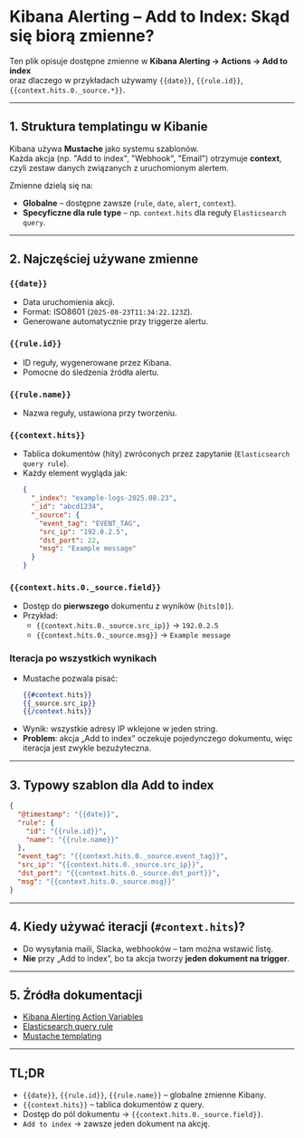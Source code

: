 # Kibana Alerting – Add to Index: Skąd się biorą zmienne?

Ten plik opisuje dostępne zmienne w **Kibana Alerting → Actions → Add to index**  
oraz dlaczego w przykładach używamy `{{date}}`, `{{rule.id}}`, `{{context.hits.0._source.*}}`.

---

## 1. Struktura templatingu w Kibanie
Kibana używa **Mustache** jako systemu szablonów.  
Każda akcja (np. "Add to index", "Webhook", "Email") otrzymuje **context**, czyli zestaw danych związanych z uruchomionym alertem.

Zmienne dzielą się na:

- **Globalne** – dostępne zawsze (`rule`, `date`, `alert`, `context`).
- **Specyficzne dla rule type** – np. `context.hits` dla reguły `Elasticsearch query`.

---

## 2. Najczęściej używane zmienne

### `{{date}}`
- Data uruchomienia akcji.
- Format: ISO8601 (`2025-08-23T11:34:22.123Z`).
- Generowane automatycznie przy triggerze alertu.

### `{{rule.id}}`
- ID reguły, wygenerowane przez Kibana.
- Pomocne do śledzenia źródła alertu.

### `{{rule.name}}`
- Nazwa reguły, ustawiona przy tworzeniu.

### `{{context.hits}}`
- Tablica dokumentów (hity) zwróconych przez zapytanie (`Elasticsearch query rule`).
- Każdy element wygląda jak:
  ```json
  {
    "_index": "example-logs-2025.08.23",
    "_id": "abcd1234",
    "_source": {
      "event_tag": "EVENT_TAG",
      "src_ip": "192.0.2.5",
      "dst_port": 22,
      "msg": "Example message"
    }
  }
  ```

### `{{context.hits.0._source.field}}`
- Dostęp do **pierwszego** dokumentu z wyników (`hits[0]`).
- Przykład:
  - `{{context.hits.0._source.src_ip}}` → `192.0.2.5`
  - `{{context.hits.0._source.msg}}` → `Example message`

### Iteracja po wszystkich wynikach
- Mustache pozwala pisać:
  ```mustache
  {{#context.hits}}
  {{_source.src_ip}}
  {{/context.hits}}
  ```
- Wynik: wszystkie adresy IP wklejone w jeden string.  
- **Problem**: akcja „Add to index” oczekuje pojedynczego dokumentu, więc iteracja jest zwykle bezużyteczna.

---

## 3. Typowy szablon dla Add to index

```json
{
  "@timestamp": "{{date}}",
  "rule": {
    "id": "{{rule.id}}",
    "name": "{{rule.name}}"
  },
  "event_tag": "{{context.hits.0._source.event_tag}}",
  "src_ip": "{{context.hits.0._source.src_ip}}",
  "dst_port": "{{context.hits.0._source.dst_port}}",
  "msg": "{{context.hits.0._source.msg}}"
}
```

---

## 4. Kiedy używać iteracji (`#context.hits`)?

- Do wysyłania maili, Slacka, webhooków – tam można wstawić listę.
- **Nie** przy „Add to index”, bo ta akcja tworzy **jeden dokument na trigger**.

---

## 5. Źródła dokumentacji

- [Kibana Alerting Action Variables](https://www.elastic.co/guide/en/kibana/current/alert-action-variables.html)  
- [Elasticsearch query rule](https://www.elastic.co/guide/en/kibana/current/rule-type-es-query.html)  
- [Mustache templating](https://mustache.github.io/mustache.5.html)

---

## TL;DR

- `{{date}}`, `{{rule.id}}`, `{{rule.name}}` – globalne zmienne Kibany.  
- `{{context.hits}}` – tablica dokumentów z query.  
- Dostęp do pól dokumentu → `{{context.hits.0._source.field}}`.  
- `Add to index` → zawsze jeden dokument na akcję.  
